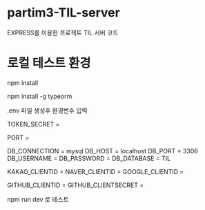 # partim3-TIL-server

EXPRESS를 이용한 프로젝트 TIL 서버 코드

# 로컬 테스트 환경

npm install

npm install -g typeorm

.env 파일 생성후
환경변수 입력

TOKEN_SECRET =

PORT =

DB_CONNECTION = mysql
DB_HOST = localhost
DB_PORT = 3306
DB_USERNAME =
DB_PASSWORD =
DB_DATABASE = TIL

KAKAO_CLIENTID =
NAVER_CLIENTID =
GOOGLE_CLIENTID =

GITHUB_CLIENTID =
GITHUB_CLIENTSECRET =

npm run dev 로 테스트
